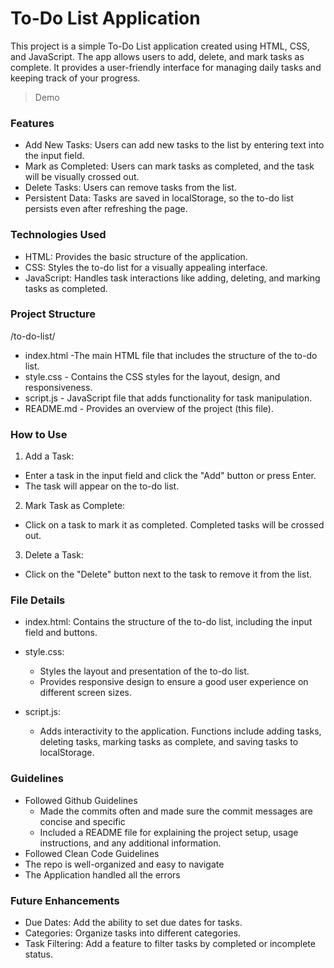 # To-Do List Application

This project is a simple To-Do List application created using HTML, CSS, and JavaScript. The app allows users to add, delete, and mark tasks as complete. It provides a user-friendly interface for managing daily tasks and keeping track of your progress.

> Demo

### Features

- Add New Tasks: Users can add new tasks to the list by entering text into the input field.
- Mark as Completed: Users can mark tasks as completed, and the task will be visually crossed out.
- Delete Tasks: Users can remove tasks from the list.
- Persistent Data: Tasks are saved in localStorage, so the to-do list persists even after
  refreshing the page.

### Technologies Used

- HTML: Provides the basic structure of the application.
- CSS: Styles the to-do list for a visually appealing interface.
- JavaScript: Handles task interactions like adding, deleting, and marking tasks as completed.

### Project Structure

/to-do-list/

- index.html -The main HTML file that includes the structure of the to-do list.
- style.css - Contains the CSS styles for the layout, design, and responsiveness.
- script.js - JavaScript file that adds
  functionality for task manipulation.
- README.md - Provides an overview of the project (this file).

### How to Use

1. Add a Task:

- Enter a task in the input field and click the "Add" button or press Enter.
- The task will appear on the to-do list.

2. Mark Task as Complete:

- Click on a task to mark it as completed. Completed tasks will be crossed out.

3. Delete a Task:

- Click on the "Delete" button next to the task to remove it from the list.

### File Details

- index.html: Contains the structure of the to-do list, including the input field and buttons.

- style.css:

  - Styles the layout and presentation of the to-do list.
  - Provides responsive design to ensure a good user
    experience on different screen sizes.

- script.js:

  - Adds interactivity to the application.
    Functions include adding tasks, deleting tasks,
    marking tasks as complete, and saving tasks to
    localStorage.

### Guidelines

- Followed Github Guidelines
  - Made the commits often and made sure the commit messages are concise and specific
  - Included a README file for explaining the project setup, usage instructions, and any additional information.
- Followed Clean Code Guidelines
- The repo is well-organized and easy to navigate
- The Application handled all the errors

### Future Enhancements

- Due Dates: Add the ability to set due dates for tasks.
- Categories: Organize tasks into different categories.
- Task Filtering: Add a feature to filter tasks by completed or incomplete status.
